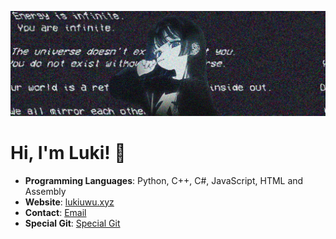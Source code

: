 <p align="center">
   <img alt="Banner" src="banner.png">
</p>

# Hi, I'm Luki! 👋

- **Programming Languages**: Python, C++, C#, JavaScript, HTML and Assembly
- **Website**: [lukiuwu.xyz](https://lukiuwu.xyz)
- **Contact**: [Email](mailto:lukioff@protonmail.com)
- **Special Git**: [Special Git](https://git.lukiuwu.xyz)
